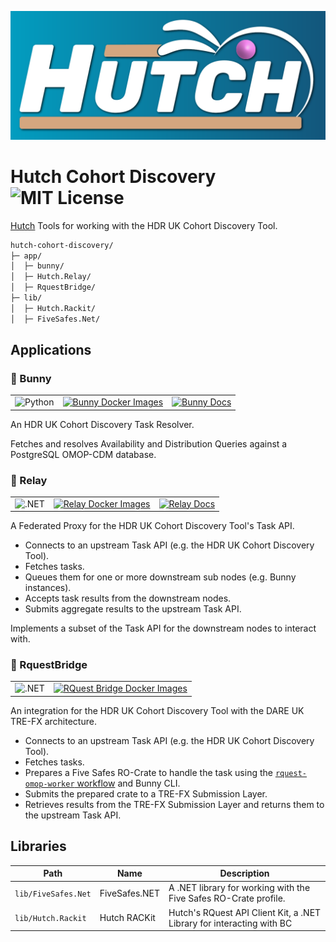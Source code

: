 ![Hutch][hutch-logo]

# Hutch Cohort Discovery ![MIT License][license-badge]

[Hutch][hutch-repo] Tools for working with the HDR UK Cohort Discovery Tool.

```bash
hutch-cohort-discovery/
├─ app/
│  ├─ bunny/
│  ├─ Hutch.Relay/
│  ├─ RquestBridge/
├─ lib/
│  ├─ Hutch.Rackit/
│  ├─ FiveSafes.Net/
```

## Applications

### 🐇 Bunny

| | | |
|-|-|-|
| ![Python][python-badge] | [![Bunny Docker Images][docker-badge]][bunny-containers] | [![Bunny Docs][docs-badge]][bunny-docs] |

An HDR UK Cohort Discovery Task Resolver.

Fetches and resolves Availability and Distribution Queries against a PostgreSQL OMOP-CDM database.

### 🔄 Relay

| | | |
|-|-|-|
| ![.NET][dotnet-badge] | [![Relay Docker Images][docker-badge]][relay-containers] | [![Relay Docs][docs-badge]][relay-docs] |

A Federated Proxy for the HDR UK Cohort Discovery Tool's Task API.

- Connects to an upstream Task API (e.g. the HDR UK Cohort Discovery Tool).
- Fetches tasks.
- Queues them for one or more downstream sub nodes (e.g. Bunny instances).
- Accepts task results from the downstream nodes.
- Submits aggregate results to the upstream Task API.

Implements a subset of the Task API for the downstream nodes to interact with.

### 🔗 RquestBridge

| | |
|-|-|
| ![.NET][dotnet-badge] | [![RQuest Bridge Docker Images][docker-badge]][bridge-containers]

An integration for the HDR UK Cohort Discovery Tool with the DARE UK TRE-FX architecture.

- Connects to an upstream Task API (e.g. the HDR UK Cohort Discovery Tool).
- Fetches tasks.
- Prepares a Five Safes RO-Crate to handle the task using the [`rquest-omop-worker` workflow][bridge-workflow] and Bunny CLI.
- Submits the prepared crate to a TRE-FX Submission Layer.
- Retrieves results from the TRE-FX Submission Layer and returns them to the upstream Task API.

## Libraries

Path | Name | Description
-|-|-
`lib/FiveSafes.Net` | FiveSafes.NET | A .NET library for working with the Five Safes RO-Crate profile.
`lib/Hutch.Rackit` | Hutch RACKit | Hutch's RQuest API Client Kit, a .NET Library for interacting with BC|Rquest's REST API.

[hutch-logo]: https://raw.githubusercontent.com/HDRUK/hutch/main/assets/Hutch%20splash%20bg.svg
[hutch-repo]: https://github.com/health-informatics-uon/hutch

[bunny-docs]: https://health-informatics-uon.github.io/hutch/bunny
[bunny-containers]: https://github.com/Health-Informatics-UoN/hutch-cohort-discovery/pkgs/container/hutch%2Fbunny

[relay-docs]: https://health-informatics-uon.github.io/hutch/relay
[relay-containers]: https://github.com/Health-Informatics-UoN/hutch-cohort-discovery/pkgs/container/hutch%2Frelay

[bridge-containers]: https://hub.docker.com/r/hutchstack/rquest-bridge
[bridge-workflow]: https://workflowhub.eu/workflows/471

[license-badge]: https://img.shields.io/github/license/health-informatics-uon/hutch-cohort-discovery.svg
[dotnet-badge]: https://img.shields.io/badge/.NET-5C2D91?style=for-the-badge&logo=.net&logoColor=white
[python-badge]: https://img.shields.io/badge/Python-3776AB?style=for-the-badge&logo=python&logoColor=white
[docker-badge]: https://img.shields.io/badge/docker-%230db7ed.svg?style=for-the-badge&logo=docker&logoColor=white
[docs-badge]: https://img.shields.io/badge/docs-black?style=for-the-badge&labelColor=%23222
[readme-badge]: https://img.shields.io/badge/readme-lightgrey?style=for-the-badge&labelColor=%23222
